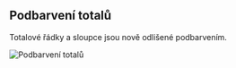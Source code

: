 ﻿---
categories: [kiwi]
layout: kiwi
---
## Podbarvení totalů

Totalové řádky a sloupce jsou nově odlišené podbarvením.

![Podbarvení totalů]({{site.url}}/data/totalybarevne.png "Podbarvení totalů")
